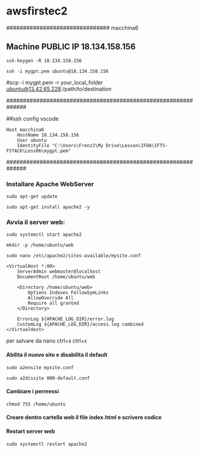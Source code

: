 # awsfirstec2

###############################
macchina6 

## Machine PUBLIC IP 18.134.158.156

`ssh-keygen -R 18.134.158.156`

`ssh -i mygpt.pem ubuntu@18.134.158.156`

#scp -i mygpt.pem -r your_local_folder ubuntu@13.42.65.228:/path/to/destination

##############################################################

##ssh config vscode
```
Host macchina6
    HostName 18.134.158.156
    User ubuntu
    IdentityFile "C:\Users\Frenz2\My Drive\Lesson\IFOA\IFTS-FSTACK\Less06\mygpt.pem"

```
##############################################################
### Installare Apache WebServer

`sudo apt-get update`

`sudo apt-get install apache2 -y`

### Avvia il server web:
`sudo systemctl start apache2`

`mkdir -p /home/ubuntu/web`

`sudo nano /etc/apache2/sites-available/mysite.conf`

```
<VirtualHost *:80>
    ServerAdmin webmaster@localhost
    DocumentRoot /home/ubuntu/web
    
    <Directory /home/ubuntu/web>
        Options Indexes FollowSymLinks
        AllowOverride All
        Require all granted
    </Directory>

    ErrorLog ${APACHE_LOG_DIR}/error.log
    CustomLog ${APACHE_LOG_DIR}/access.log combined
</VirtualHost>

```
per salvare da nano ctrl+s ctrl+x

#### Abilita il nuovo sito e disabilita il default

`sudo a2ensite mysite.conf`

`sudo a2dissite 000-default.conf`

#### Cambiare i permessi
`chmod 755 /home/ubuntu`

#### Creare dentro cartella web il file index.html e scrivere codice

#### Restart server web
`sudo systemctl restart apache2`

